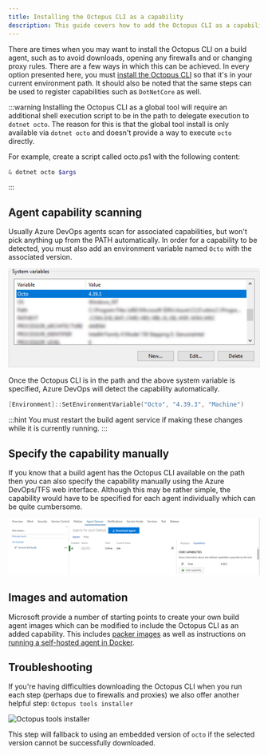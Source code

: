 ```yaml
---
title: Installing the Octopus CLI as a capability
description: This guide covers how to add the Octopus CLI as a capability to your Azure DevOps/TFS custom build agents.
---
```


There are times when you may want to install the Octopus CLI on a build agent, such as to avoid downloads, opening any firewalls and or changing proxy rules. There are a few ways in which this can be
achieved. In every option presented here, you must [install the Octopus CLI](/docs/octopus-rest-api/octopus-cli/index.md) so that it's in your current environment path. It should also be noted
that the same steps can be used to register capabilities such as `DotNetCore` as well.

:::warning
Installing the Octopus CLI as a global tool will require an additional shell execution script to be in the path to delegate execution to `dotnet octo`. The reason for this is that the global tool install is only available via `dotnet octo` and doesn't
provide a way to execute `octo` directly.

For example, create a script called octo.ps1 with the following content:
```powershell
& dotnet octo $args
```
:::

## Agent capability scanning

Usually Azure DevOps agents scan for associated capabilities, but won't pick anything up from the PATH automatically. In order for a capability to be detected, you must also add an environment variable named `Octo` with the associated
version.

![Octo System Variable](images/octo-system-variable.jpg "width=500")

Once the Octopus CLI is in the path and the above system variable is specified, Azure DevOps will detect the capability automatically.

```powershell
[Environment]::SetEnvironmentVariable("Octo", "4.39.3", "Machine")
```

:::hint
You must restart the build agent service if making these changes while it is currently running.
:::

## Specify the capability manually

If you know that a build agent has the Octopus CLI available on the path then you can also specify the capability manually using the Azure DevOps/TFS web interface. Although this may be rather simple, the capability would have to be specified for
each agent individually which can be quite cumbersome.

![Octo specify capability](images/octo-manual-capability.jpg "width=500")

## Images and automation

Microsoft provide a number of starting points to create your own build agent images which can be modified to include the Octopus CLI as an added capability. This includes [packer images](https://github.com/actions/virtual-environments/tree/main/images) as well as instructions on [running a self-hosted agent in Docker](https://docs.microsoft.com/en-gb/azure/devops/pipelines/agents/docker).

## Troubleshooting

If you're having difficulties downloading the Octopus CLI when you run each step (perhaps due to firewalls and proxies) we also offer another helpful step: `Octopus tools installer`

![Octopus tools installer](/images/octopus-tools-installer.png "width=500")

This step will fallback to using an embedded version of `octo` if the selected version cannot be successfully downloaded.
